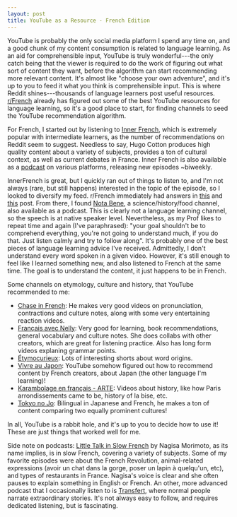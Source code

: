 ```yaml
---
layout: post  
title: YouTube as a Resource - French Edition
---
```


YouTube is probably the only social media platform I spend any time on, and a good chunk of my content consumption is related to language learning. As an aid for comprehensible input, YouTube is truly wonderful---the only catch being that the viewer is required to do the work of figuring out what sort of content they want, before the algorithm can start recommending more relevant content. It's almost like "choose your own adventure", and it's up to you to feed it what you think is comprehensible input. This is where Reddit shines---thousands of language learners post useful resources. [r/French](https://www.reddit.com/r/French/) already has figured out some of the best YouTube resources for language learning, so it's a good place to start, for finding channels to seed the YouTube recommendation algorithm.
   
For French, I started out by listening to [Inner French](https://www.youtube.com/innerFrench), which is extremely popular with intermediate learners, as the number of recommendations on Reddit seem to suggest. Needless to say, Hugo Cotton produces high quality content about a variety of subjects, provides a ton of cultural context, as well as current debates in France. Inner French is also available as a [podcast](https://innerfrench.com/category/podcast/) on various platforms, releasing new episodes ~biweekly. 
  
InnerFrench is great, but I quickly ran out of things to listen to, and I'm not always (rare, but still happens) interested in the topic of the episode, so I looked to diversify my feed. r/French immediately had answers in [this](https://www.reddit.com/r/French/comments/6afoh4/comment/dhekh8h/) and [this](https://www.reddit.com/r/French/comments/fk3624/the_big_list_of_transcribed_podcasts_and/) post. From there, I found [Nota Bene](https://www.youtube.com/channel/UCP46_MXP_WG_auH88FnfS1A), a science/history/food channel, also available as a podcast. This is clearly not a language learning channel, so the speech is at native speaker level. Nevertheless, as my Prof likes to repeat time and again (I've paraphrased): "your goal shouldn't be to comprehend everything, you're not going to understand much, if you do that. Just listen calmly and try to follow along". It's probably one of the best pieces of language learning advice I've received. Admittedly, I don't understand every word spoken in a given video. However, it's still enough to feel like I learned something new, and also listened to French at the same time. The goal is to understand the content, it just happens to be in French.   

Some channels on etymology, culture and history, that YouTube recommended to me: 
- [Chase in French](https://www.youtube.com/@chaseinfrench/shorts): He makes very good videos on pronunciation, contractions and culture notes, along with some very entertaining reaction videos. 
- [Français avec Nelly](https://www.youtube.com/@francaisavecnelly/videos): Very good for learning, book recommendations, general vocabulary and culture notes. She does collabs with other creators, which are great for listening practice. Also has long form videos explaning grammar points. 
- [Étymocurieux](https://www.youtube.com/@EtymoCurieux): Lots of interesting shorts about word origins.  
- [Vivre au Japon](https://www.youtube.com/@terr.japonn): YouTube somehow figured out how to recommend content by French creators, about Japan (the other language I'm learning)!  
- [Karambolage en français - ARTE](https://www.youtube.com/@karambolagefr): Videos about history, like how Paris arrondissements came to be, history of la bise, etc. 
- [Tokyo no Jo](https://www.youtube.com/@tokyonojo1445): Bilingual in Japanese and French, he makes a ton of content comparing two equally prominent cultures!  

In all, YouTube is a rabbit hole, and it's up to you to decide how to use it! These are just things that worked well for me. 
  
Side note on podcasts: [Little Talk in Slow French](https://podcasts.apple.com/us/podcast/little-talk-in-slow-french/id1541856876) by Nagisa Morimoto, as its name implies, is in slow French, covering a variety of subjects. Some of my favorite episodes were about the French Revolution, animal-related expressions (avoir un chat dans la gorge, poser un lapin à quelqu'un, etc), and types of restaurants in France. Nagisa's voice is clear and she often pauses to explain something in English or French. An other, more advanced podcast that I occasionally listen to is [Transfert](https://podcasts.apple.com/us/podcast/transfert/id1567870398), where normal people narrate extraordinary stories. It's not always easy to follow, and requires dedicated listening, but is fascinating.
